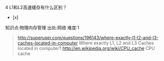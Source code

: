4
L1和L2高速缓存有什么区别？
- [x]

知识点:物理内存管理
出处:网络
难度:1
> http://superuser.com/questions/196143/where-exactly-l1-l2-and-l3-caches-located-in-computer Where exactly L1, L2 and L3 Caches located in computer?
> http://en.wikipedia.org/wiki/CPU_cache CPU cache
